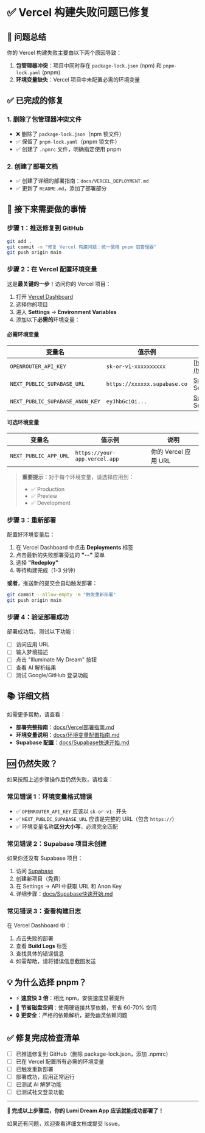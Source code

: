 # ✅ Vercel 构建失败问题已修复

## 🎯 问题总结

你的 Vercel 构建失败主要由以下两个原因导致：

1. **包管理器冲突**：项目中同时存在 `package-lock.json` (npm) 和 `pnpm-lock.yaml` (pnpm)
2. **环境变量缺失**：Vercel 项目中未配置必需的环境变量

## ✅ 已完成的修复

### 1. 删除了包管理器冲突文件
- ❌ 删除了 `package-lock.json`（npm 锁文件）
- ✅ 保留了 `pnpm-lock.yaml`（pnpm 锁文件）
- ✅ 创建了 `.npmrc` 文件，明确指定使用 pnpm

### 2. 创建了部署文档
- ✅ 创建了详细的部署指南：`docs/VERCEL_DEPLOYMENT.md`
- ✅ 更新了 `README.md`，添加了部署部分

## 🚀 接下来需要做的事情

### 步骤 1：推送修复到 GitHub

```bash
git add .
git commit -m "修复 Vercel 构建问题：统一使用 pnpm 包管理器"
git push origin main
```

### 步骤 2：在 Vercel 配置环境变量

这是**最关键的一步**！访问你的 Vercel 项目：

1. 打开 [Vercel Dashboard](https://vercel.com/dashboard)
2. 选择你的项目
3. 进入 **Settings** → **Environment Variables**
4. 添加以下**必需的**环境变量：

#### 必需环境变量

| 变量名 | 值示例 | 如何获取 |
|--------|--------|----------|
| `OPENROUTER_API_KEY` | `sk-or-v1-xxxxxxxxxx` | [https://openrouter.ai/keys](https://openrouter.ai/keys) |
| `NEXT_PUBLIC_SUPABASE_URL` | `https://xxxxxx.supabase.co` | [Supabase Dashboard](https://supabase.com/dashboard) → Settings → API |
| `NEXT_PUBLIC_SUPABASE_ANON_KEY` | `eyJhbGciOi...` | [Supabase Dashboard](https://supabase.com/dashboard) → Settings → API |

#### 可选环境变量

| 变量名 | 值示例 | 说明 |
|--------|--------|------|
| `NEXT_PUBLIC_APP_URL` | `https://your-app.vercel.app` | 你的 Vercel 应用 URL |

> **重要提示**：对于每个环境变量，请选择应用到：
> - ✅ Production
> - ✅ Preview
> - ✅ Development

### 步骤 3：重新部署

配置好环境变量后：

1. 在 Vercel Dashboard 中点击 **Deployments** 标签
2. 点击最新的失败部署旁边的 **"⋯"** 菜单
3. 选择 **"Redeploy"**
4. 等待构建完成（1-3 分钟）

**或者**，推送新的提交会自动触发部署：

```bash
git commit --allow-empty -m "触发重新部署"
git push origin main
```

### 步骤 4：验证部署成功

部署成功后，测试以下功能：

- [ ] 访问应用 URL
- [ ] 输入梦境描述
- [ ] 点击 "Illuminate My Dream" 按钮
- [ ] 查看 AI 解析结果
- [ ] 测试 Google/GitHub 登录功能

## 📚 详细文档

如需更多帮助，请查看：

- **部署完整指南**：[docs/Vercel部署指南.md](docs/Vercel部署指南.md)
- **环境变量说明**：[docs/环境变量配置指南.md](docs/环境变量配置指南.md)
- **Supabase 配置**：[docs/Supabase快速开始.md](docs/Supabase快速开始.md)

## 🆘 仍然失败？

如果按照上述步骤操作后仍然失败，请检查：

### 常见错误 1：环境变量格式错误

- ✅ `OPENROUTER_API_KEY` 应该以 `sk-or-v1-` 开头
- ✅ `NEXT_PUBLIC_SUPABASE_URL` 应该是完整的 URL（包含 `https://`）
- ✅ 环境变量名称**区分大小写**，必须完全匹配

### 常见错误 2：Supabase 项目未创建

如果你还没有 Supabase 项目：

1. 访问 [Supabase](https://supabase.com)
2. 创建新项目（免费）
3. 在 Settings → API 中获取 URL 和 Anon Key
4. 详细步骤：[docs/Supabase快速开始.md](docs/Supabase快速开始.md)

### 常见错误 3：查看构建日志

在 Vercel Dashboard 中：

1. 点击失败的部署
2. 查看 **Build Logs** 标签
3. 查找具体的错误信息
4. 如需帮助，请将错误信息截图发送

## 💡 为什么选择 pnpm？

- ⚡ **速度快 3 倍**：相比 npm，安装速度显著提升
- 💾 **节省磁盘空间**：使用硬链接共享依赖，节省 60-70% 空间
- 🔒 **更安全**：严格的依赖解析，避免幽灵依赖问题

## ✅ 修复完成检查清单

- [ ] 已推送修复到 GitHub（删除 package-lock.json，添加 .npmrc）
- [ ] 已在 Vercel 配置所有必需的环境变量
- [ ] 已触发重新部署
- [ ] 部署成功，应用正常运行
- [ ] 已测试 AI 解梦功能
- [ ] 已测试社交登录功能

---

**🎉 完成以上步骤后，你的 Lumi Dream App 应该就能成功部署了！**

如果还有问题，欢迎查看详细文档或提交 Issue。

